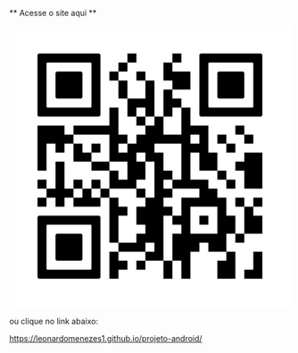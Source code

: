 ** Acesse o site aqui **

![qr code do site](imagens/frame.png)

ou clique no link abaixo:

https://leonardomenezes1.github.io/projeto-android/
